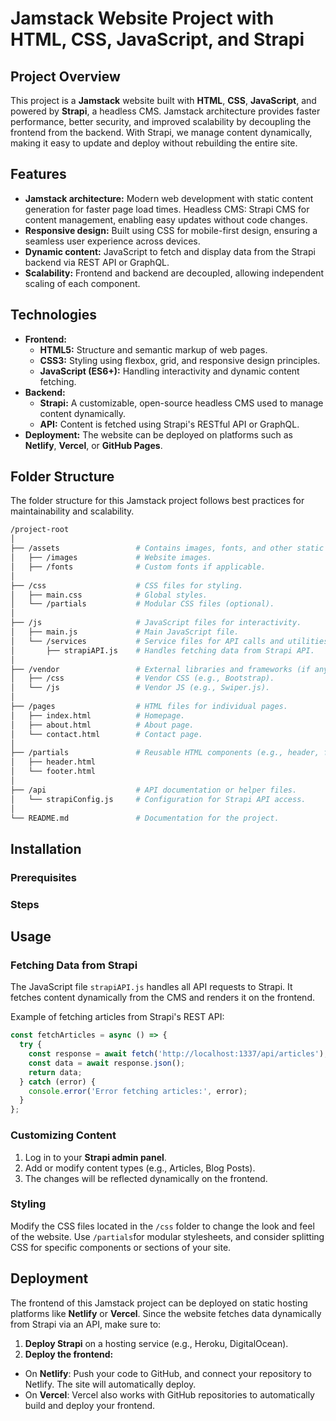 # Jamstack Website Project with HTML, CSS, JavaScript, and Strapi

## Project Overview
This project is a **Jamstack** website built with **HTML**, **CSS**, **JavaScript**, and powered by **Strapi**, a headless CMS. Jamstack architecture provides faster performance, better security, and improved scalability by decoupling the frontend from the backend. With Strapi, we manage content dynamically, making it easy to update and deploy without rebuilding the entire site.

## Features
- **Jamstack architecture:** Modern web development with static content generation for faster page load times.
Headless CMS: Strapi CMS for content management, enabling easy updates without code changes.
- **Responsive design:** Built using CSS for mobile-first design, ensuring a seamless user experience across devices.
- **Dynamic content:** JavaScript to fetch and display data from the Strapi backend via REST API or GraphQL.
- **Scalability:** Frontend and backend are decoupled, allowing independent scaling of each component.

## Technologies
- **Frontend:**
  - **HTML5:** Structure and semantic markup of web pages.
  - **CSS3:** Styling using flexbox, grid, and responsive design principles.
  - **JavaScript (ES6+):** Handling interactivity and dynamic content fetching.
- **Backend:**
  - **Strapi:** A customizable, open-source headless CMS used to manage content dynamically.
  - **API:** Content is fetched using Strapi's RESTful API or GraphQL.
- **Deployment:** The website can be deployed on platforms such as **Netlify**, **Vercel**, or **GitHub Pages**.

## Folder Structure
The folder structure for this Jamstack project follows best practices for maintainability and scalability.

```bash
/project-root
│
├── /assets                 # Contains images, fonts, and other static assets.
│   ├── /images             # Website images.
│   ├── /fonts              # Custom fonts if applicable.
│
├── /css                    # CSS files for styling.
│   ├── main.css            # Global styles.
│   └── /partials           # Modular CSS files (optional).
│
├── /js                     # JavaScript files for interactivity.
│   ├── main.js             # Main JavaScript file.
│   └── /services           # Service files for API calls and utilities.
│       ├── strapiAPI.js    # Handles fetching data from Strapi API.
│
├── /vendor                 # External libraries and frameworks (if any).
│   ├── /css                # Vendor CSS (e.g., Bootstrap).
│   └── /js                 # Vendor JS (e.g., Swiper.js).
│
├── /pages                  # HTML files for individual pages.
│   ├── index.html          # Homepage.
│   ├── about.html          # About page.
│   └── contact.html        # Contact page.
│
├── /partials               # Reusable HTML components (e.g., header, footer).
│   ├── header.html
│   └── footer.html
│
├── /api                    # API documentation or helper files.
│   └── strapiConfig.js     # Configuration for Strapi API access.
│
└── README.md               # Documentation for the project.
```

## Installation
### Prerequisites
### Steps

## Usage
### Fetching Data from Strapi
The JavaScript file `strapiAPI.js` handles all API requests to Strapi. It fetches content dynamically from the CMS and renders it on the frontend.

Example of fetching articles from Strapi's REST API:

```javascript
const fetchArticles = async () => {
  try {
    const response = await fetch('http://localhost:1337/api/articles');
    const data = await response.json();
    return data;
  } catch (error) {
    console.error('Error fetching articles:', error);
  }
};
```

### Customizing Content
1. Log in to your **Strapi admin panel**.
2. Add or modify content types (e.g., Articles, Blog Posts).
3. The changes will be reflected dynamically on the frontend.

### Styling
Modify the CSS files located in the `/css` folder to change the look and feel of the website. Use `/partials`for modular stylesheets, and consider splitting CSS for specific components or sections of your site.

## Deployment
The frontend of this Jamstack project can be deployed on static hosting platforms like **Netlify** or **Vercel**. Since the website fetches data dynamically from Strapi via an API, make sure to:

1. **Deploy Strapi** on a hosting service (e.g., Heroku, DigitalOcean).
2. **Deploy the frontend:**
  - On **Netlify**: Push your code to GitHub, and connect your repository to Netlify. The site will automatically deploy.
  - On **Vercel**: Vercel also works with GitHub repositories to automatically build and deploy your frontend.